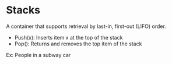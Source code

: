 # Stacks

A container that supports retrieval by last-in, first-out  (LIFO) order.
* Push(x): Inserts item x at the top of the stack
* Pop(): Returns and removes the top item of the stack

Ex: People in a subway car